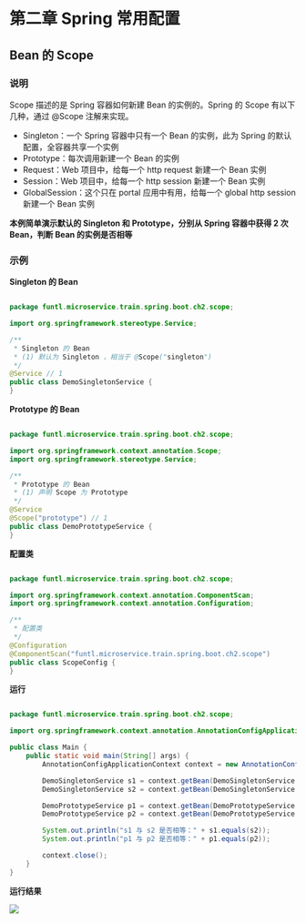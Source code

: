 # 第二章 Spring 常用配置

## Bean 的 Scope

### 说明

Scope 描述的是 Spring 容器如何新建 Bean 的实例的。Spring 的 Scope 有以下几种，通过 @Scope 注解来实现。

* Singleton：一个 Spring 容器中只有一个 Bean 的实例，此为 Spring 的默认配置，全容器共享一个实例
* Prototype：每次调用新建一个 Bean 的实例
* Request：Web 项目中，给每一个 http request 新建一个 Bean 实例
* Session：Web 项目中，给每一个 http session 新建一个 Bean 实例
* GlobalSession：这个只在 portal 应用中有用，给每一个 global http session 新建一个 Bean 实例

**本例简单演示默认的 Singleton 和 Prototype，分别从 Spring 容器中获得 2 次 Bean，判断 Bean 的实例是否相等**

### 示例

**Singleton 的 Bean**

```java

package funtl.microservice.train.spring.boot.ch2.scope;

import org.springframework.stereotype.Service;

/**
 * Singleton 的 Bean
 * (1) 默认为 Singleton ，相当于 @Scope("singleton")
 */
@Service // 1
public class DemoSingletonService {
}

```

**Prototype 的 Bean**

```java

package funtl.microservice.train.spring.boot.ch2.scope;

import org.springframework.context.annotation.Scope;
import org.springframework.stereotype.Service;

/**
 * Prototype 的 Bean
 * (1) 声明 Scope 为 Prototype
 */
@Service
@Scope("prototype") // 1
public class DemoPrototypeService {
}

```

**配置类**

```java

package funtl.microservice.train.spring.boot.ch2.scope;

import org.springframework.context.annotation.ComponentScan;
import org.springframework.context.annotation.Configuration;

/**
 * 配置类
 */
@Configuration
@ComponentScan("funtl.microservice.train.spring.boot.ch2.scope")
public class ScopeConfig {
}

```

**运行**

```java

package funtl.microservice.train.spring.boot.ch2.scope;

import org.springframework.context.annotation.AnnotationConfigApplicationContext;

public class Main {
    public static void main(String[] args) {
        AnnotationConfigApplicationContext context = new AnnotationConfigApplicationContext(ScopeConfig.class);

        DemoSingletonService s1 = context.getBean(DemoSingletonService.class);
        DemoSingletonService s2 = context.getBean(DemoSingletonService.class);

        DemoPrototypeService p1 = context.getBean(DemoPrototypeService.class);
        DemoPrototypeService p2 = context.getBean(DemoPrototypeService.class);

        System.out.println("s1 与 s2 是否相等：" + s1.equals(s2));
        System.out.println("p1 与 p2 是否相等：" + p1.equals(p2));

        context.close();
    }
}

```

**运行结果**

[](url "title")
<img src="https://raw.githubusercontent.com/topsale/spring-boot-train/master/screenshots/ch2-001.png">